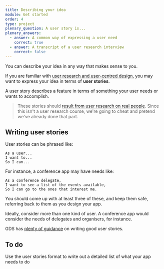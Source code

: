 ```yaml
---
title: Describing your idea
module: Get started
order: 4
type: project
plenary_question: A user story is...
plenary_answers:
  - answer: A common way of expressing a user need
    correct: true
  - answer: A transcript of a user research interview
    correct: false
---
```



You can describe your idea in any way that makes sense to you.

If you are familiar with [user research and user-centred design](https://www.gov.uk/service-manual/service-standard/understand-user-needs), you may want to express your idea in terms of **user stories**.

A user story describes a feature in terms of something your user needs or wants to accomplish.

> These stories should [result from user research on real people](https://www.gov.uk/service-manual/user-research/start-by-learning-user-needs#linking-user-needs-to-user-stories). Since this isn't a user research course, we're going to cheat and pretend we've already done that part.

## Writing user stories
User stories can be phrased like:

```
As a user...
I want to...
So I can...
```

For instance, a conference app may have needs like:

```
As a conference delegate,
I want to see a list of the events available,
So I can go to the ones that interest me.
```

You should come up with at least three of these, and keep them safe, referring back to them as you design your app.

Ideally, consider more than one kind of user. A conference app would consider the needs of delegates and organisers, for instance.

GDS has [plenty of guidance](https://www.gov.uk/service-manual/agile-delivery/writing-user-stories) on writing good user stories.

<div class="todo">
		<h2>To do</h2>
		<p>Use the user stories format to write out a detailed list of what your app needs to do</p>
</div>
